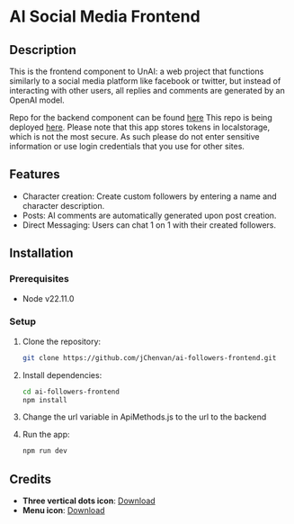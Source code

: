 # AI Social Media Frontend

## Description
This is the frontend component to UnAI: a web project that functions similarly to a social media platform like facebook or twitter, but instead of interacting with other users, all replies and comments are generated by an OpenAI model.

Repo for the backend component can be found [here](https://github.com/jChenvan/ai-followers-backend)
This repo is being deployed [here](https://jchenvan.github.io/ai-followers-frontend/). Please note that this app stores tokens in localstorage, which is not the most secure. As such please do not enter sensitive information or use login credentials that you use for other sites.

## Features
- Character creation: Create custom followers by entering a name and character description.
- Posts: AI comments are automatically generated upon post creation.
- Direct Messaging: Users can chat 1 on 1 with their created followers.

## Installation

### Prerequisites
- Node v22.11.0

### Setup
1. Clone the repository:
    ```bash
    git clone https://github.com/jChenvan/ai-followers-frontend.git
    ```

2. Install dependencies:
    ```bash
    cd ai-followers-frontend
    npm install
    ```

3. Change the url variable in ApiMethods.js to the url to the backend

4. Run the app:
    ```bash
    npm run dev
    ```

## Credits
- **Three vertical dots icon**: [Download](https://pictogrammers.com/library/mdi/icon/dots-vertical/)
- **Menu icon**: [Download](https://pictogrammers.com/library/mdi/icon/menu/)
